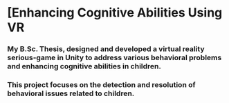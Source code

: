 # [Enhancing Cognitive Abilities Using VR
### My B.Sc. Thesis, designed and developed a virtual reality serious-game in Unity to address various behavioral problems and enhancing cognitive abilities in children.
### This project focuses on the detection and resolution of behavioral issues related to children.
